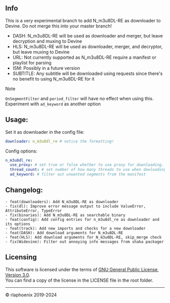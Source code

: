 ## Info

This is a *very* experimental branch to add N_m3u8DL-RE as downloader to Devine.
Do not merge this into your master branch!

- DASH: N_m3u8DL-RE will be used as downloader and merger, but leave decryption and muxing to Devine
- HLS: N_m3u8DL-RE will be used as downloader, merger, and decryptor, but leave muxing to Devine
- URL: Not currently supported as N_m3u8DL-RE require a manifest or playlist for parsing
- ISM: Possibly in a future version
- SUBTITLE: Any subtitle will be downloaded using requests since there's no benefit to using N_m3u8DL-RE for it

> [!NOTE]
> `OnSegmentFilter` and `period_filter` will have no effect when using this. Experiment with `ad_keyword` as another option

## Usage:
Set it as downloader in the config file:
```yaml
downloader: n_m3u8dl_re # notice the formatting!
```

Config options:
```yaml
n_m3u8dl_re:
  use_proxy: # set true or false whether to use proxy for downloading. Default: true
  thread_count: # set number of how many threads to use when dowloading. Note that this is for each track, use responsibly
  ad_keyword: # filter out unwanted segments from the manifest
```

## Changelog:

```
- feat(downloaders): Add N_m3u8DL-RE as downloader
- fix(dl): Improve error message output to include ValueError, AttributeError, TypeError
- fix(binaries): Add N_m3u8DL-RE as searchable binary
- feat(config): Add config entries for n_m3u8dl_re as downloader and its options
- feat(track): Add new imports and checks for a new downloader
- feat(DASH): Add download arguments for N_m3u8DL-RE
- feat(HLS): Add download arguments for N_m3u8DL-RE, skip_merge check
- fix(Widevine): Filter out annoying info messages from shaka packager
```

## Licensing

This software is licensed under the terms of [GNU General Public License, Version 3.0](LICENSE).  
You can find a copy of the license in the LICENSE file in the root folder.

* * *

© rlaphoenix 2019-2024

